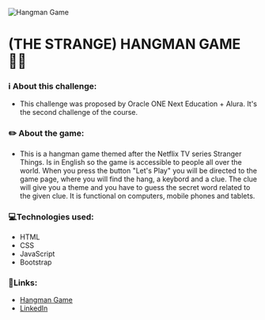 ![Hangman Game](https://user-images.githubusercontent.com/103202544/171761049-1a7a6b80-fee0-4b15-8dc7-a643cd8004d0.png)


# **(THE STRANGE) HANGMAN GAME** 👩‍💻

### ℹ️ About this challenge:

* This challenge was proposed by Oracle ONE Next Education + Alura. It's the second challenge of the course.

### ✏️ About the game:

* This is a hangman game themed after the Netflix TV series Stranger Things. Is in English so the game is accessible to people all over the world. 
When you press the button "Let's Play" you will be directed to the game page, where you will find the hang, a keybord and a clue. 
The clue will give you a theme and you have to guess the secret word related to the given clue.
It is functional on computers, mobile phones and tablets.

### 💻Technologies used:

* HTML
* CSS
* JavaScript
* Bootstrap

### 🔗Links: 

* <a href="https://qbrubs.github.io/hangman_game/index.html">Hangman Game</a>
* <a href="https://linkedin.com/in/qbrubs/">LinkedIn</a>


